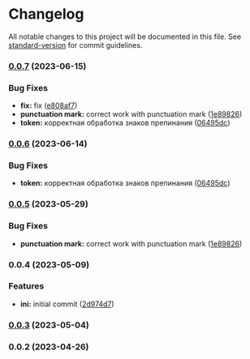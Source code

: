# Changelog

All notable changes to this project will be documented in this file. See [standard-version](https://github.com/conventional-changelog/standard-version) for commit guidelines.

### [0.0.7](https://github.com/ai-med-tools/tokenizer/compare/v0.0.3...v0.0.7) (2023-06-15)


### Bug Fixes

* **fix:** fix ([e808af7](https://github.com/ai-med-tools/tokenizer/commit/e808af7fcbac3290de63643b91b8f44d2ba6a956))
* **punctuation mark:** correct work with punctuation mark ([1e89826](https://github.com/ai-med-tools/tokenizer/commit/1e8982620962ef3679dfb4875db5a22ccb620e5d))
* **token:** корректная обработка знаков препинания ([06495dc](https://github.com/ai-med-tools/tokenizer/commit/06495dcc192da93444483855dbc418a42f196c59))

### [0.0.6](https://github.com/ai-med-tools/tokenizer/compare/v0.0.5...v0.0.6) (2023-06-14)


### Bug Fixes

* **token:** корректная обработка знаков препинания ([06495dc](https://github.com/ai-med-tools/tokenizer/commit/06495dcc192da93444483855dbc418a42f196c59))

### [0.0.5](https://github.com/ai-med-tools/tokenizer/compare/v0.0.4...v0.0.5) (2023-05-29)


### Bug Fixes

* **punctuation mark:** correct work with punctuation mark ([1e89826](https://github.com/ai-med-tools/tokenizer/commit/1e8982620962ef3679dfb4875db5a22ccb620e5d))

### 0.0.4 (2023-05-09)


### Features

* **ini:** initial commit ([2d974d7](https://github.com/ai-med-tools/tokenizer/commit/2d974d736ab4fbdf642ac77759fdf482e86f516f))

### [0.0.3](https://github.com/ai-med-tools/tokenizer/compare/v0.0.2...v0.0.3) (2023-05-04)

### 0.0.2 (2023-04-26)
